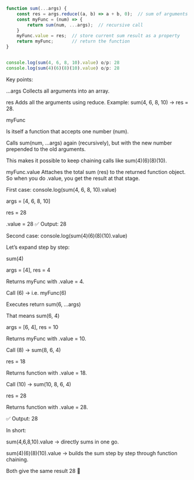 ```js
function sum(...args) {
    const res = args.reduce((a, b) => a + b, 0);  // sum of arguments
    const myFunc = (num) => {
        return sum(num, ...args);  // recursive call
    }
    myFunc.value = res;  // store current sum result as a property
    return myFunc;       // return the function
}


console.log(sum(4, 6, 8, 10).value) o/p: 28
console.log(sum(4)(6)(8)(10).value) o/p: 28
```
Key points:

...args
Collects all arguments into an array.

res
Adds all the arguments using reduce.
Example: sum(4, 6, 8, 10) → res = 28.

myFunc

Is itself a function that accepts one number (num).

Calls sum(num, ...args) again (recursively), but with the new number prepended to the old arguments.

This makes it possible to keep chaining calls like sum(4)(6)(8)(10).

myFunc.value
Attaches the total sum (res) to the returned function object.
So when you do .value, you get the result at that stage.

First case:
console.log(sum(4, 6, 8, 10).value)


args = [4, 6, 8, 10]

res = 28

.value = 28
✅ Output: 28

Second case:
console.log(sum(4)(6)(8)(10).value)


Let’s expand step by step:

sum(4)

args = [4], res = 4

Returns myFunc with .value = 4.

Call (6) → i.e. myFunc(6)

Executes return sum(6, ...args)

That means sum(6, 4)

args = [6, 4], res = 10

Returns myFunc with .value = 10.

Call (8) → sum(8, 6, 4)

res = 18

Returns function with .value = 18.

Call (10) → sum(10, 8, 6, 4)

res = 28

Returns function with .value = 28.

✅ Output: 28

In short:

sum(4,6,8,10).value → directly sums in one go.

sum(4)(6)(8)(10).value → builds the sum step by step through function chaining.

Both give the same result 28 🎯
